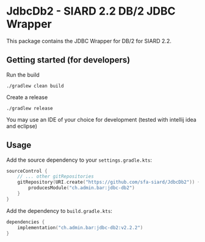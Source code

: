 # JdbcDb2 - SIARD 2.2 DB/2 JDBC Wrapper

This package contains the JDBC Wrapper for DB/2 for SIARD 2.2.

## Getting started (for developers)

Run the build

```shell
./gradlew clean build
```

Create a release

```shell
./gradlew release
```

You may use an IDE of your choice for development (tested with intellij idea and eclipse)

## Usage


Add the source dependency to your `settings.gradle.kts`:

```kotlin
sourceControl {
    // ... other gitRepositories
    gitRepository(URI.create("https://github.com/sfa-siard/JdbcDb2")) {
        producesModule("ch.admin.bar:jdbc-db2")
    }
}
```

Add the dependency to `build.gradle.kts`:

```kotlin
dependencies {
    implementation("ch.admin.bar:jdbc-db2:v2.2.2")
}
```
